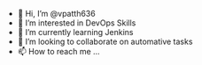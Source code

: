 - 👋 Hi, I’m @vpatth636
- 👀 I’m interested in DevOps Skills
- 🌱 I’m currently learning Jenkins
- 💞️ I’m looking to collaborate on automative tasks
- 📫 How to reach me ...

<!---
vpatth636/vpatth636 is a ✨ special ✨ repository because its `README.md` (this file) appears on your GitHub profile.
You can click the Preview link to take a look at your changes.
--->
